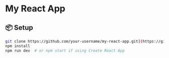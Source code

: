 # My React App

## 📦 Setup

```bash
git clone https://github.com/your-username/my-react-app.git](https://github.com/Nitesh-orv-5149/Transfinnite-25-landingPage
npm install
npm run dev  # or npm start if using Create React App
